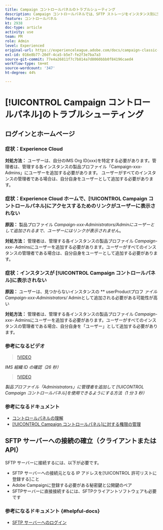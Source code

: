 ```yaml
---
title: Campaign コントロールパネルのトラブルシューティング
description: Campaign コントロールパネルでは、SFTP ストレージをインスタンス別に監視および管理したり、IP アドレスを許可リストに登録したりできます。
feature: コントロールパネル
kt: 2938
doc-type: article
activity: use
team: PM
role: Admin
level: Experienced
original-url: https://experienceleague.adobe.com/docs/campaign-classic-learn/tutorials/administrating/control-panel-acc/trouble-shooting.html
exl-id: 016e8b77-20df-4ca5-b5e7-fe2f3e7ba7a3
source-git-commit: 77e4a26811f7c7b814a7d8060bbb0f84196caed4
workflow-type: tm+mt
source-wordcount: '347'
ht-degree: 44%

---
```


# [!UICONTROL Campaign コントロールパネル]のトラブルシューティング

## ログインとホームページ

### 症状：Experience Cloud

**対処方法：**
ユーザーは、自分のIMS Org ID(xxx)を特定する必要があります。管理者は、管理する各インスタンスの製品プロファイル「Campaign-xxx-Admins」にユーザーを追加する必要があります。 ユーザーがすべてのインスタンスの管理者である場合は、自分自身をユーザーとして追加する必要があります。

### 症状：Experience Cloud ホームで、[!UICONTROL Campaign コントロールパネル]にアクセスするためのリンクがユーザーに表示されない

**原因：**
製品プロファイル _Campaign-xxx-Administrators/Adminにユーザーとして追加されるまで、ユーザーにはリンクが表示されません_。

**対処方法：**
管理者は、管理する各インスタンスの製品プロファイル _Campaign-xxx-_  Adminsにユーザーを追加する必要があります。ユーザーがすべてのインスタンスの管理者である場合は、自分自身をユーザーとして追加する必要があります。

### 症状：インスタンスが [!UICONTROL Campaign コントロールパネル]に表示されない

**原因：**
ユーザーは、見つからないインスタンスの ** userProductプロフ _ァイルCampaign-xxx-Administrators/_ Adminとして追加される必要がある可能性が高い

**対処方法：**
管理者は、管理する各インスタンスの製品プロファイル _Campaign-xxx-_  Adminsにユーザーを追加する必要があります。ユーザーがすべてのインスタンスの管理者である場合、自分自身を「ユーザー」として追加する必要があります。

### 参考になるビデオ

>[!VIDEO](https://video.tv.adobe.com/v/27183?quality=12)

*IMS 組織 ID の確認（26 秒）*

>[!VIDEO](https://video.tv.adobe.com/v/27147?quality=12)

*製品プロファイル「Administrators」に管理者を追加して [!UICONTROL Campaign コントロールパネル]を使用できるようにする方法（1 分 3 秒）*

### 参考になるドキュメント

* [コントロールパネルの理解](https://experienceleague.adobe.com/docs/control-panel/using/control-panel-home.html?lang=ja)
* [[!UICONTROL Campaign コントロールパネル]に対する権限の管理](https://experienceleague.adobe.com/docs/control-panel/using/control-panel-home.html?lang=en)

## SFTP サーバーへの接続の確立（クライアントまたは API）

SFTP サーバーに接続するには、以下が必要です。

* SFTP サーバーへの接続元となる IP アドレスを[!UICONTROL 許可リストに登録する]こと
* Adobe Campaignに登録する必要がある秘密鍵と公開鍵のペア
* SFTPサーバーに直接接続するには、SFTPクライアントソフトウェアも必要です

### 参考になるドキュメント {#helpful-docs}

* [SFTP サーバーへのログイン](https://experienceleague.adobe.com/docs/control-panel/using/control-panel-home.html?lang=en)
